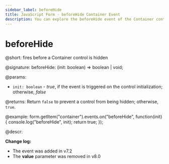 ```yaml
---
sidebar_label: beforeHide
title: JavaScript Form - beforeHide Container Event 
description: You can explore the beforeHide event of the Container control of Form in the documentation of the DHTMLX JavaScript UI library. Browse developer guides and API reference, try out code examples and live demos, and download a free 30-day evaluation version of DHTMLX Suite 7.
---
```


# beforeHide

@short: fires before a Container control is hidden

@signature: beforeHide: (init: boolean) => boolean | void;

@params:
- `init: boolean` - *true*, if the event is triggered on the control initialization; otherwise, *false*

@returns:
Return `false` to prevent a control from being hidden; otherwise, `true`.

@example:
form.getItem("container").events.on("beforeHide", function(init) {
    console.log("beforeHide", init);
    return true;
});

@descr: 

**Change log:**
- The event was added in v7.2
- The **value** parameter was removed in v8.0